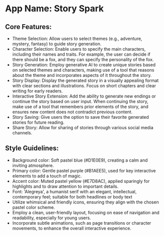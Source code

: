 # **App Name**: Story Spark

## Core Features:

- Theme Selection: Allow users to select themes (e.g., adventure, mystery, fantasy) to guide story generation.
- Character Selection: Enable users to specify the main characters, including their names and traits. For example, the user can decide if there should be a fox, and they can specify the personality of the fox.
- Story Generation: Employ generative AI to create unique stories based on selected themes and characters, making use of a tool that reasons about the theme and incorporates aspects of it throughout the story.
- Story Display: Display the generated story in a visually appealing format with clear sections and illustrations. Focus on short chapters and clear writing for early readers.
- Interactive Story Extension: Add the ability to generate new endings or continue the story based on user input. When continuing the story, make use of a tool that remembers prior elements of the story, and ensures new content does not contradict previous content.
- Story Saving: Give users the option to save their favorite generated stories for future reading.
- Share Story: Allow for sharing of stories through various social media channels.

## Style Guidelines:

- Background color: Soft pastel blue (#D1E0E9), creating a calm and inviting atmosphere.
- Primary color: Gentle pastel purple (#B1AEE5), used for key interactive elements to add a touch of magic.
- Accent color: Muted pastel yellow (#E7D8AC), applied sparingly for highlights and to draw attention to important details.
- Font: 'Alegreya', a humanist serif with an elegant, intellectual, contemporary feel; suitable for both headlines or body text
- Utilize whimsical and friendly icons, ensuring they align with the chosen pastel color scheme.
- Employ a clean, user-friendly layout, focusing on ease of navigation and readability, especially for young users.
- Incorporate subtle animations, such as page transitions or character movements, to enhance the overall interactive experience.